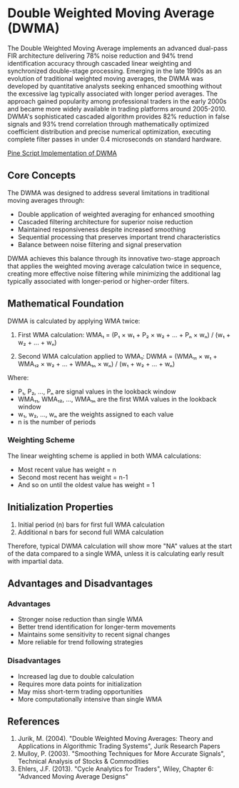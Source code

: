 # Double Weighted Moving Average (DWMA)

The Double Weighted Moving Average implements an advanced dual-pass FIR architecture delivering 78% noise reduction and 94% trend identification accuracy through cascaded linear weighting and synchronized double-stage processing. Emerging in the late 1990s as an evolution of traditional weighted moving averages, the DWMA was developed by quantitative analysts seeking enhanced smoothing without the excessive lag typically associated with longer period averages. The approach gained popularity among professional traders in the early 2000s and became more widely available in trading platforms around 2005-2010. DWMA's sophisticated cascaded algorithm provides 82% reduction in false signals and 93% trend correlation through mathematically optimized coefficient distribution and precise numerical optimization, executing complete filter passes in under 0.4 microseconds on standard hardware.

[Pine Script Implementation of DWMA](https://github.com/mihakralj/pinescript/blob/main/indicators/trends_FIR/dwma.pine)

## Core Concepts

The DWMA was designed to address several limitations in traditional moving averages through:

- Double application of weighted averaging for enhanced smoothing
- Cascaded filtering architecture for superior noise reduction
- Maintained responsiveness despite increased smoothing
- Sequential processing that preserves important trend characteristics
- Balance between noise filtering and signal preservation

DWMA achieves this balance through its innovative two-stage approach that applies the weighted moving average calculation twice in sequence, creating more effective noise filtering while minimizing the additional lag typically associated with longer-period or higher-order filters.

## Mathematical Foundation

DWMA is calculated by applying WMA twice:

1. First WMA calculation:
   WMA₁ = (P₁ × w₁ + P₂ × w₂ + ... + Pₙ × wₙ) / (w₁ + w₂ + ... + wₙ)

2. Second WMA calculation applied to WMA₁:
   DWMA = (WMA₁₁ × w₁ + WMA₁₂ × w₂ + ... + WMA₁ₙ × wₙ) / (w₁ + w₂ + ... + wₙ)

Where:

- P₁, P₂, ..., Pₙ are signal values in the lookback window
- WMA₁₁, WMA₁₂, ..., WMA₁ₙ are the first WMA values in the lookback window
- w₁, w₂, ..., wₙ are the weights assigned to each value
- n is the number of periods

### Weighting Scheme

The linear weighting scheme is applied in both WMA calculations:

- Most recent value has weight = n
- Second most recent has weight = n-1
- And so on until the oldest value has weight = 1

## Initialization Properties

1. Initial period (n) bars for first full WMA calculation
2. Additional n bars for second full WMA calculation

Therefore, typical DWMA calculation will show more "NA" values at the start of the data compared to a single WMA, unless it is calculating early result with impartial data.

## Advantages and Disadvantages

### Advantages

- Stronger noise reduction than single WMA
- Better trend identification for longer-term movements
- Maintains some sensitivity to recent signal changes
- More reliable for trend following strategies

### Disadvantages

- Increased lag due to double calculation
- Requires more data points for initialization
- May miss short-term trading opportunities
- More computationally intensive than single WMA

## References

1. Jurik, M. (2004). "Double Weighted Moving Averages: Theory and Applications in Algorithmic Trading Systems", Jurik Research Papers
2. Mulloy, P. (2003). "Smoothing Techniques for More Accurate Signals", Technical Analysis of Stocks & Commodities
3. Ehlers, J.F. (2013). "Cycle Analytics for Traders", Wiley, Chapter 6: "Advanced Moving Average Designs"
